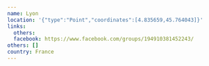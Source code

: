 ```yaml
---
name: Lyon
location: '{"type":"Point","coordinates":[4.835659,45.764043]}'
links:
  others: 
  facebook: https://www.facebook.com/groups/194910381452243/
others: []
country: France
---
```


